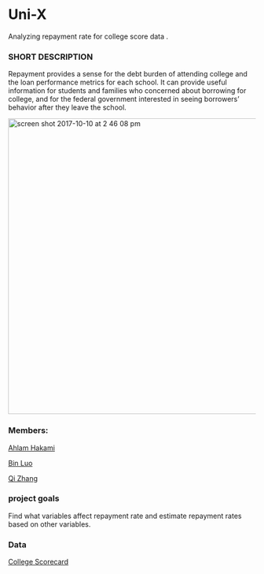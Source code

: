 # Uni-X
  Analyzing repayment rate for college score data .
### SHORT DESCRIPTION
  Repayment provides a sense for the debt burden of attending college and the loan performance metrics for each school. It can provide useful information for students and families who concerned about borrowing for college, and for the federal government interested in seeing borrowers’ behavior after they leave the school.


<img width="600" alt="screen shot 2017-10-10 at 2 46 08 pm" src="https://user-images.githubusercontent.com/31105246/31404451-1aba7e82-adca-11e7-96f9-3b14b8b82da8.png">

### Members:

[Ahlam Hakami](https://github.com/AhlamHakami)

[Bin Luo](https://github.com/r08in)

[Qi Zhang](https://github.com/zhangqi0709)

### project goals
Find what variables affect repayment rate and estimate repayment rates based on other variables.

### Data

[College Scorecard](https://collegescorecard.ed.gov/data/)
